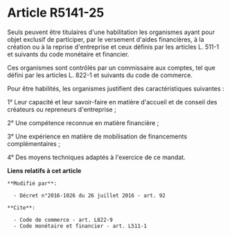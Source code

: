 # Article R5141-25

Seuls peuvent être titulaires d'une habilitation les organismes ayant pour objet exclusif de participer, par le versement
d'aides financières, à la création ou à la reprise d'entreprise et ceux définis par les articles L. 511-1 et suivants du code
monétaire et financier. 

Ces organismes sont contrôlés par un commissaire aux comptes, tel que défini par les articles L. 822-1 et suivants du code de
commerce. 

Pour être habilités, les organismes justifient des caractéristiques suivantes : 

1° Leur capacité et leur savoir-faire en matière d'accueil et de conseil des créateurs ou repreneurs d'entreprise ; 

2° Une compétence reconnue en matière financière ; 

3° Une expérience en matière de mobilisation de financements complémentaires ; 

4° Des moyens techniques adaptés à l'exercice de ce mandat.

**Liens relatifs à cet article**

	**Modifié par**:

	  - Décret n°2016-1026 du 26 juillet 2016 - art. 92

	**Cite**:

	  - Code de commerce - art. L822-9
	  - Code monétaire et financier - art. L511-1
